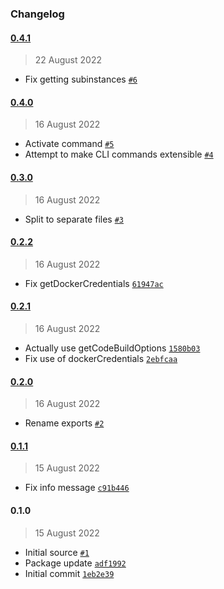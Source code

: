 ### Changelog

#### [0.4.1](https://github.com/isotoma/cdk-manager/compare/0.4.0...0.4.1)

> 22 August 2022

- Fix getting subinstances [`#6`](https://github.com/isotoma/cdk-manager/pull/6)

#### [0.4.0](https://github.com/isotoma/cdk-manager/compare/0.3.0...0.4.0)

> 16 August 2022

- Activate command [`#5`](https://github.com/isotoma/cdk-manager/pull/5)
- Attempt to make CLI commands extensible [`#4`](https://github.com/isotoma/cdk-manager/pull/4)

#### [0.3.0](https://github.com/isotoma/cdk-manager/compare/0.2.2...0.3.0)

> 16 August 2022

- Split to separate files [`#3`](https://github.com/isotoma/cdk-manager/pull/3)

#### [0.2.2](https://github.com/isotoma/cdk-manager/compare/0.2.1...0.2.2)

> 16 August 2022

- Fix getDockerCredentials [`61947ac`](https://github.com/isotoma/cdk-manager/commit/61947acb8457275b559c52007a81baaa9375912c)

#### [0.2.1](https://github.com/isotoma/cdk-manager/compare/0.2.0...0.2.1)

> 16 August 2022

- Actually use getCodeBuildOptions [`1580b03`](https://github.com/isotoma/cdk-manager/commit/1580b03e2337e99f5d1668d44d89a2baea2c6134)
- Fix use of dockerCredentials [`2ebfcaa`](https://github.com/isotoma/cdk-manager/commit/2ebfcaa79ad4578905e01042feabc376e4a41197)

#### [0.2.0](https://github.com/isotoma/cdk-manager/compare/0.1.1...0.2.0)

> 16 August 2022

- Rename exports [`#2`](https://github.com/isotoma/cdk-manager/pull/2)

#### [0.1.1](https://github.com/isotoma/cdk-manager/compare/0.1.0...0.1.1)

> 15 August 2022

- Fix info message [`c91b446`](https://github.com/isotoma/cdk-manager/commit/c91b4465c2dadd943174d2fc857a0be81730f033)

#### 0.1.0

> 15 August 2022

- Initial source [`#1`](https://github.com/isotoma/cdk-manager/pull/1)
- Package update [`adf1992`](https://github.com/isotoma/cdk-manager/commit/adf1992650ab2fc006184f0138fa5635867ce0cf)
- Initial commit [`1eb2e39`](https://github.com/isotoma/cdk-manager/commit/1eb2e39d2a6cc83ddf36f3c9ac478210b7923c8f)
